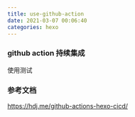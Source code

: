 ```yaml
---
title: use-github-action
date: 2021-03-07 00:06:40
categories: hexo
---
```


### github action 持续集成

使用测试


### 参考文档

https://hdj.me/github-actions-hexo-cicd/